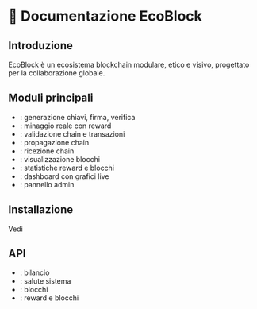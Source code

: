 # 📘 Documentazione EcoBlock

## Introduzione
EcoBlock è un ecosistema blockchain modulare, etico e visivo, progettato per la collaborazione globale.

## Moduli principali
- : generazione chiavi, firma, verifica
- : minaggio reale con reward
- : validazione chain e transazioni
- : propagazione chain
- : ricezione chain
- : visualizzazione blocchi
- : statistiche reward e blocchi
- : dashboard con grafici live
- : pannello admin

## Installazione
Vedi 

## API
- : bilancio
- : salute sistema
- : blocchi
- : reward e blocchi
